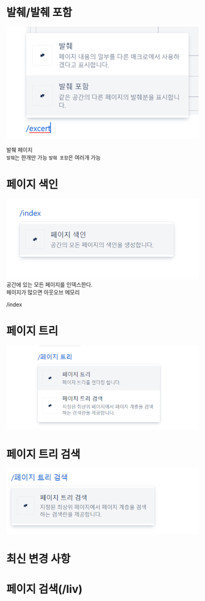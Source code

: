 # 발췌/발췌 포함
![](images/2021-08-29-21-09-05.png)

발췌 페이지   
`발췌`는 한개만 가능
`발췌 포함`은 여러개 가능

# 페이지 색인
![](images/2021-08-29-21-13-00.png)
공간에 있는 모든 페이지를 인덱스한다.  
페이지가 많으면 아웃오브 메모리

/index

# 페이지 트리
![](images/2021-08-29-21-14-50.png)

# 페이지 트리 검색
![](images/2021-08-29-21-15-13.png)

# 최신 변경 사항
# 페이지 검색(/liv)